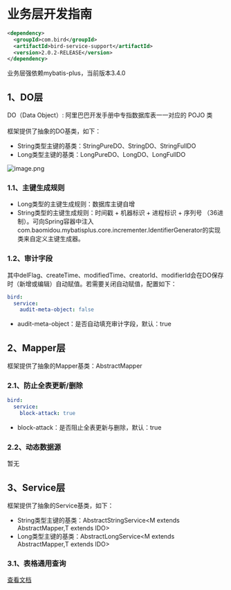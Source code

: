 # 业务层开发指南

```xml
<dependency>
  <groupId>com.bird</groupId>
  <artifactId>bird-service-support</artifactId>
  <version>2.0.2-RELEASE</version>
</dependency>
```

业务层强依赖mybatis-plus，当前版本3.4.0

<a name="8cyzU"></a>
## 1、DO层
DO（Data Object）: 阿里巴巴开发手册中专指数据库表一一对应的 POJO 类<br />
<br />框架提供了抽象的DO基类，如下：

- String类型主键的基类：StringPureDO、StringDO、StringFullDO
- Long类型主键的基类：LongPureDO、LongDO、LongFullDO

![image.png](https://cdn.nlark.com/yuque/0/2020/png/191323/1602582362906-25410dcf-2f4b-4317-97b8-d18b7aa76d76.png#align=left&display=inline&height=488&margin=%5Bobject%20Object%5D&name=image.png&originHeight=488&originWidth=1078&size=45130&status=done&style=none&width=1078)
<a name="5HmyQ"></a>

### 1.1、主键生成规则

- Long类型的主键生成规则：数据库主键自增
- String类型的主键生成规则：时间戳 + 机器标识 + 进程标识 + 序列号 （36进制）。可向Spring容器中注入com.baomidou.mybatisplus.core.incrementer.IdentifierGenerator的实现类来自定义主键生成器。

<a name="8ySEe"></a>
### 1.2、审计字段
其中delFlag、createTime、modifiedTime、creatorId、modifierId会在DO保存时（新增或编辑）自动赋值。若需要关闭自动赋值，配置如下：

```yaml
bird:
  service:
    audit-meta-object: false
```

- audit-meta-object：是否自动填充审计字段，默认：true

<a name="9hicd"></a>
## 2、Mapper层
框架提供了抽象的Mapper基类：AbstractMapper<T extends IDO>

<a name="LrNqb"></a>
### 2.1、防止全表更新/删除

```yaml
bird:
  service:
    block-attack: true
```

- block-attack：是否阻止全表更新与删除，默认：true

<a name="y5Pxx"></a>
### 2.2、动态数据源
暂无<br />

<a name="EF2BA"></a>
## 3、Service层
框架提供了抽象的Service基类，如下：

- String类型主键的基类：AbstractStringService<M extends AbstractMapper<T>,T extends IDO<String>>
- Long类型主键的基类：AbstractLongService<M extends AbstractMapper<T>,T extends IDO<Long>>

<a name="rIfra"></a>
### 3.1、表格通用查询

[查看文档](https://www.yuque.com/docs/share/982887d4-2b1b-477a-b7de-ad50a493afb3)

